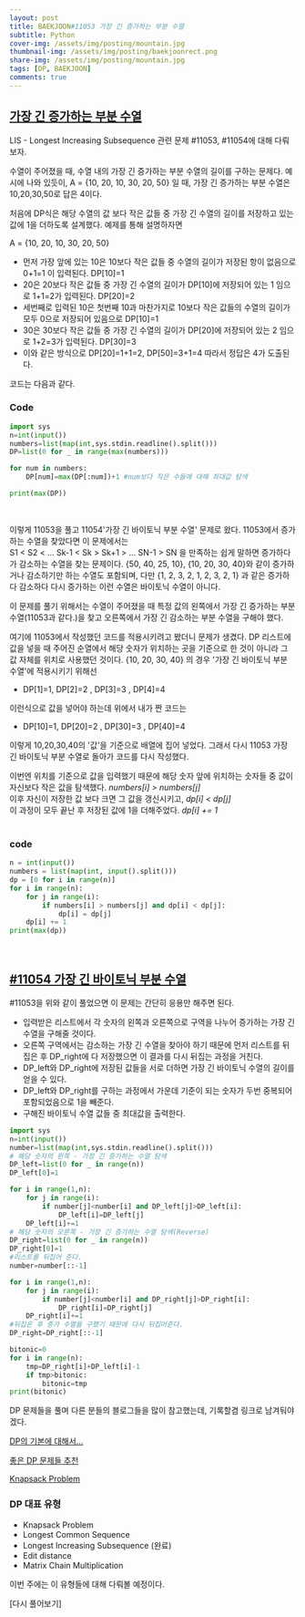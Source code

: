 ```yaml
---
layout: post
title: BAEKJOON#11053 가장 긴 증가하는 부분 수열
subtitle: Python
cover-img: /assets/img/posting/mountain.jpg
thumbnail-img: /assets/img/posting/baekjoonrect.png
share-img: /assets/img/posting/mountain.jpg
tags: [DP, BAEKJOON]
comments: true
---
```


## [가장 긴 증가하는 부분 수열](https://www.acmicpc.net/problem/11053)

LIS - Longest Increasing Subsequence 관련 문제 #11053, #11054에 대해 다뤄보자.

수열이 주어졌을 때, 수열 내의 가장 긴 증가하는 부분 수열의 길이를 구하는 문제다. 예시에 나와 있듯이, A = {10, 20, 10, 30, 20, 50} 일 때, 가장 긴 증가하는 부분 수열은 10,20,30,50로 답은 4이다.

처음에 DP식은 해당 수열의 값 보다 작은 값들 중 가장 긴 수열의 길이를 저장하고 있는 값에 1을 더하도록 설계했다. 예제를 통해 설명하자면

A = {10, 20, 10, 30, 20, 50}

- 먼저 가장 앞에 있는 10은 10보다 작은 값들 중 수열의 길이가 저장된 항이 없음으로 0+1=1 이 입력된다. DP[10]=1
- 20은 20보다 작은 값들 중 가장 긴 수열의 길이가 DP[10]에 저장되어 있는 1 임으로 1+1=2가 입력된다. DP[20]=2
- 세번째로 입력된 10은 첫번째 10과 마찬가지로 10보다 작은 값들의 수열의 길이가 모두 0으로 저장되어 있음으로 DP[10]=1
- 30은 30보다 작은 값들 중 가장 긴 수열의 길이가 DP[20]에 저장되어 있는 2 임으로 1+2=3가 입력된다. DP[30]=3
- 이와 같은 방식으로 DP[20]=1+1=2, DP[50]=3+1=4 따라서 정답은 4가 도출된다.

코드는 다음과 같다.
<br>

### Code

```python
import sys
n=int(input())
numbers=list(map(int,sys.stdin.readline().split()))
DP=list(0 for _ in range(max(numbers)))

for num in numbers:
    DP[num]=max(DP[:num])+1 #num보다 작은 수들에 대해 최대값 탐색

print(max(DP))
```

<br>

이렇게 11053을 풀고 11054'가장 긴 바이토닉 부분 수열' 문제로 왔다.
11053에서 증가하는 수열을 찾았다면 이 문제에서는  
S1 < S2 < ... Sk-1 < Sk > Sk+1 > ... SN-1 > SN
을 만족하는 쉽게 말하면 증가하다가 감소하는 수열을 찾는 문제이다.
{50, 40, 25, 10}, {10, 20, 30, 40}와 같이 증가하거나 감소하기만 하는 수열도 포함되며, 다만 {1, 2, 3, 2, 1, 2, 3, 2, 1} 과 같은 증가하다 감소하다 다시 증가하는 이런 수열은 바이토닉 수열이 아니다.

이 문제를 풀기 위해서는 수열이 주어졌을 때 특정 값의 왼쪽에서 가장 긴 증가하는 부분 수열(11053과 같다.)을 찾고 오른쪽에서 가장 긴 감소하는 부분 수열을 구해야 했다.

여기에 11053에서 작성했던 코드를 적용시키려고 봤더니 문제가 생겼다. DP 리스트에 값을 넣을 때 주어진 순열에서 해당 숫자가 위치하는 곳을 기준으로 한 것이 아니라 그 값 자체를 위치로 사용했던 것이다.
{10, 20, 30, 40} 의 경우 '가장 긴 바이토닉 부분 수열'에 적용시키기 위해선

- DP[1]=1, DP[2]=2 , DP[3]=3 , DP[4]=4

이런식으로 값을 넣어야 하는데 위에서 내가 짠 코드는

- DP[10]=1, DP[20]=2 , DP[30]=3 , DP[40]=4

이렇게 10,20,30,40의 '값'을 기준으로 배열에 집어 넣었다.
그래서 다시 11053 가장 긴 바이토닉 부분 수열로 돌아가 코드를 다시 작성했다.

이번엔 위치를 기준으로 값을 입력했기 때문에 해당 숫자 앞에 위치하는 숫자들 중 값이 자신보다 작은 값을 탐색했다. _numbers[i] > numbers[j]_ <br>
이후 자신이 저장한 값 보다 크면 그 값을 갱신시키고, _dp[i] < dp[j]_ <br>
이 과정이 모두 끝난 후 저장된 값에 1을 더해주었다. _dp[i] += 1_ <br>
<br>

### code

```python
n = int(input())
numbers = list(map(int, input().split()))
dp = [0 for i in range(n)]
for i in range(n):
    for j in range(i):
        if numbers[i] > numbers[j] and dp[i] < dp[j]:
            dp[i] = dp[j]
    dp[i] += 1
print(max(dp))
```

<br>

## [#11054 가장 긴 바이토닉 부분 수열](https://www.acmicpc.net/problem/11054)

#11053을 위와 같이 풀었으면 이 문제는 간단히 응용만 해주면 된다.

- 입력받은 리스트에서 각 숫자의 왼쪽과 오른쪽으로 구역을 나누어 증가하는 가장 긴 수열을 구해줄 것이다.
- 오른쪽 구역에서는 감소하는 가장 긴 수열을 찾아야 하기 때문에 먼저 리스트를 뒤집은 후 DP_right에 다 저장했으면 이 결과를 다시 뒤집는 과정을 거친다.
- DP_left와 DP_right에 저장된 값들을 서로 더하면 가장 긴 바이토닉 수열의 길이를 얻을 수 있다.
- DP_left와 DP_right를 구하는 과정에서 가운데 기준이 되는 숫자가 두번 중복되어 포함되었음으로 1을 빼준다.
- 구해진 바이토닉 수열 값들 중 최대값을 출력한다.

```python
import sys
n=int(input())
number=list(map(int,sys.stdin.readline().split()))
# 해당 숫자의 왼쪽 - 가장 긴 증가하는 수열 탐색
DP_left=list(0 for _ in range(n))
DP_left[0]=1

for i in range(1,n):
    for j in range(i):
        if number[j]<number[i] and DP_left[j]>DP_left[i]:
            DP_left[i]=DP_left[j]
    DP_left[i]+=1
# 해당 숫자의 오른쪽 - 가장 긴 증가하는 수열 탐색(Reverse)
DP_right=list(0 for _ in range(n))
DP_right[0]=1
#리스트를 뒤집어 준다.
number=number[::-1]

for i in range(1,n):
    for j in range(i):
        if number[j]<number[i] and DP_right[j]>DP_right[i]:
            DP_right[i]=DP_right[j]
    DP_right[i]+=1
#뒤집은 후 증가 수열을 구했기 때문에 다시 뒤집어준다.
DP_right=DP_right[::-1]

bitonic=0
for i in range(n):
    tmp=DP_right[i]+DP_left[i]-1
    if tmp>bitonic:
        bitonic=tmp
print(bitonic)
```

DP 문제들을 풀며 다른 분들의 블로그들을 많이 참고했는데, 기록할겸 링크로 남겨둬야겠다.

[DP의 기본에 대해서...](https://stonejjun.tistory.com/23)

[좋은 DP 문제들 추천](https://stonejjun.tistory.com/24)

[Knapsack Problem](https://dojinkimm.github.io/algorithm/2019/10/19/dp-2.html)

### DP 대표 유형

- Knapsack Problem
- Longest Common Sequence
- Longest Increasing Subsequence (완료)
- Edit distance
- Matrix Chain Multiplication

이번 주에는 이 유형들에 대해 다뤄볼 예정이다.

[다시 풀어보기]
<br>
<br>
